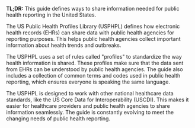 **TL;DR:** This guide defines ways to share information needed for public health reporting in the United States.

The US Public Health Profiles Library (USPHPL) defines how electronic health records (EHRs) can share data with public health agencies for reporting purposes. This helps public health agencies collect important information about health trends and outbreaks.

The USPHPL uses a set of rules called "profiles" to standardize the way health information is shared. These profiles make sure that the data sent from EHRs can be understood by public health agencies. The guide also includes a collection of common terms and codes used in public health reporting, which ensures everyone is speaking the same language.

The USPHPL is designed to work with other national healthcare data standards, like the US Core Data for Interoperability (USCDI). This makes it easier for healthcare providers and public health agencies to share information seamlessly. The guide is constantly evolving to meet the changing needs of public health reporting. 
